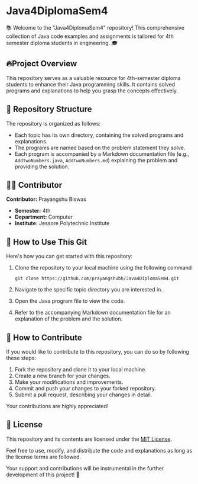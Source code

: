 # Java4DiplomaSem4

📚 Welcome to the "Java4DiplomaSem4" repository! This comprehensive collection of Java code examples and assignments is tailored for 4th semester diploma students in engineering. 🎓

## 🔥Project Overview

This repository serves as a valuable resource for 4th-semester diploma students to enhance their Java programming skills. It contains solved programs and explanations to help you grasp the concepts effectively.

## 📂 Repository Structure

The repository is organized as follows:
- Each topic has its own directory, containing the solved programs and explanations.
- The programs are named based on the problem statement they solve.
- Each program is accompanied by a Markdown documentation file (e.g., `AddTwoNumbers.java`, `AddTwoNumbers.md`) explaining the problem and providing the solution.

## 👨‍💻 Contributor

 **Contributor:** Prayangshu Biswas
- **Semester:** 4th
- **Department:** Computer
- **Institute:** Jessore Polytechnic Institute

## 🚀  How to Use This Git

Here's how you can get started with this repository:
1. Clone the repository to your local machine using the following command

   `git clone https://github.com/prayangshubh/Java4DiplomaSem4.git `

2. Navigate to the specific topic directory you are interested in.
3. Open the Java program file to view the code.
4. Refer to the accompanying Markdown documentation file for an explanation of the problem and the solution.

## 🤝 How to Contribute

If you would like to contribute to this repository, you can do so by following these steps:

1. Fork the repository and clone it to your local machine.
2. Create a new branch for your changes.
3. Make your modifications and improvements.
4. Commit and push your changes to your forked repository.
5. Submit a pull request, describing your changes in detail.

Your contributions are highly appreciated!

## 📝 License

This repository and its contents are licensed under the [MIT License](LICENSE).

Feel free to use, modify, and distribute the code and explanations as long as the license terms are followed.

Your support and contributions will be instrumental in the further development of this project! 🚀


